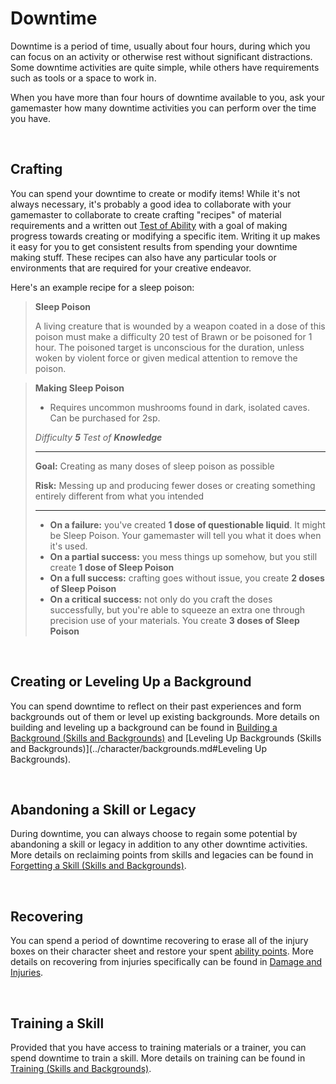 # Downtime

Downtime is a period of time, usually about four hours, during which you can focus on an activity or otherwise rest without significant distractions. Some downtime activities are quite simple, while others have requirements such as tools or a space to work in.

When you have more than four hours of downtime available to you, ask your gamemaster how many downtime activities you can perform over the time you have.

<br/>

## Crafting

You can spend your downtime to create or modify items! While it's not always necessary, it's probably a good idea to collaborate with your gamemaster to collaborate to create crafting "recipes" of material requirements and a written out [Test of Ability](tests.md) with a goal of making progress towards creating or modifying a specific item. Writing it up makes it easy for you to get consistent results from spending your downtime making stuff. These recipes can also have any particular tools or environments that are required for your creative endeavor.

Here's an example recipe for a sleep poison:

>  **Sleep Poison**
>
>   A living creature that is wounded by a weapon coated in a dose of this poison must make a difficulty 20 test of Brawn or be poisoned for 1 hour. The poisoned target is unconscious for the duration, unless woken by violent force or given medical attention to remove the poison.

<nbsp/>

>  **Making Sleep Poison**
>
>  * Requires uncommon mushrooms found in dark, isolated caves. Can be purchased for 2sp.
>
>  _Difficulty **5** Test of **Knowledge**_
>
>  ****
>
>  **Goal:** Creating as many doses of sleep poison as possible
>
>  **Risk:** Messing up and producing fewer doses or creating something entirely different from what you intended
>
>  ****
>
>  * **On a failure:** you've created **1 dose of questionable liquid**. It might be Sleep Poison. Your gamemaster will tell you what it does when it's used.
>* **On a partial success:** you mess things up somehow, but you still create **1 dose of Sleep Poison**
>  * **On a full success:** crafting goes without issue, you create **2 doses of Sleep Poison**
>* **On a critical success:** not only do you craft the doses successfully, but you're able to squeeze an extra one through precision use of your materials. You create **3 doses of Sleep Poison**

<br/>

## Creating or Leveling Up a Background

You can spend downtime to reflect on their past experiences and form backgrounds out of them or level up existing backgrounds. More details on building and leveling up a background can be found in [Building a Background (Skills and Backgrounds)](../character/backgrounds.md#building-a-background) and [Leveling Up Backgrounds (Skills and Backgrounds)](../character/backgrounds.md#Leveling Up Backgrounds).

<br/>

## Abandoning a Skill or Legacy

During downtime, you can always choose to regain some potential by abandoning a skill or legacy in addition to any other downtime activities. More details on reclaiming points from skills and legacies can be found in [Forgetting a Skill (Skills and Backgrounds)](../character/backgrounds.md#abandoning-a-skill-or-legacy).

<br/>

## Recovering

You can spend a period of downtime recovering to erase all of the injury boxes on their character sheet and restore your spent [ability points](../character/abilities.md#costs-and-ability-points). More details on recovering from injuries specifically can be found in [Damage and Injuries](../character/health.md#Recovering).

<br/>

## Training a Skill

Provided that you have access to training materials or a trainer, you can spend downtime to train a skill. More details on training can be found in [Training (Skills and Backgrounds)](../character/backgrounds.md#training).

<br/>
